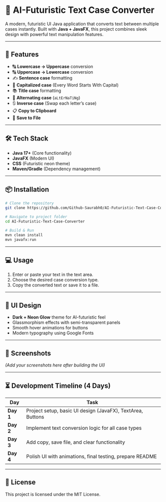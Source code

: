 # 🚀 AI-Futuristic Text Case Converter

A modern, futuristic UI Java application that converts text between multiple cases instantly. Built with **Java + JavaFX**, this project combines sleek design with powerful text manipulation features.

---

## 🎯 Features
- 🔠 **Lowercase → Uppercase** conversion
- 🔠 **Uppercase → Lowercase** conversion
- ✍ **Sentence case** formatting
- 📝 **Capitalized case** (Every Word Starts With Capital)
- 📚 **Title case** formatting
- 🔄 **Alternating case** (`aLtErNaTiNg`)
- 🔃 **Inverse case** (Swap each letter’s case)
- 📋 **Copy to Clipboard**
- 💾 **Save to File**

---

## 🛠 Tech Stack
- **Java 17+** (Core functionality)
- **JavaFX** (Modern UI)
- **CSS** (Futuristic neon theme)
- **Maven/Gradle** (Dependency management)

---

## 📦 Installation
```bash
# Clone the repository
git clone https://github.com/Github-Saurabh0/AI-Futuristic-Text-Case-Converter.git

# Navigate to project folder
cd AI-Futuristic-Text-Case-Converter

# Build & Run
mvn clean install
mvn javafx:run
```

---

## 💻 Usage
1. Enter or paste your text in the text area.
2. Choose the desired case conversion type.
3. Copy the converted text or save it to a file.

---

## 🎨 UI Design
- **Dark + Neon Glow** theme for AI-futuristic feel
- Glassmorphism effects with semi-transparent panels
- Smooth hover animations for buttons
- Modern typography using Google Fonts

---

## 📸 Screenshots
*(Add your screenshots here after building the UI)*

---

## ⏳ Development Timeline (4 Days)

| Day  | Task |
|------|------|
| **Day 1** | Project setup, basic UI design (JavaFX), TextArea, Buttons |
| **Day 2** | Implement text conversion logic for all case types |
| **Day 3** | Add copy, save file, and clear functionality |
| **Day 4** | Polish UI with animations, final testing, prepare README |

---

## 📜 License
This project is licensed under the MIT License.
